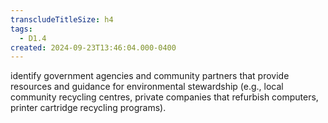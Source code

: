 ```yaml
---
transcludeTitleSize: h4
tags:
  - D1.4
created: 2024-09-23T13:46:04.000-0400
---
```

identify government agencies and community partners that provide resources and guidance for environmental stewardship (e.g., local community recycling centres, private companies that refurbish computers, printer cartridge recycling programs).